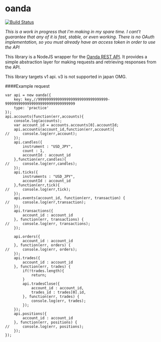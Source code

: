 # oanda

[![Build Status](https://travis-ci.org/flagpoonage/node-oanda.svg?branch=master)](https://travis-ci.org/flagpoonage/node-oanda)

*This is a work in progress that I'm making in my spare time. I cant't guarantee that any of it is fast, stable, or even working. There is no OAuth implementation, so you must already have an access token in order to use the API*

This library is a NodeJS wrapper for the [Oanda REST API](http://developer.oanda.com/rest-live/introduction/). It provides a simple abstraction layer for making requests and retrieving responses from the API.

This library targets v1 api. v3 is not supported in japan OMG.

####Example request

	var api = new oanda({
		key: key,//99999999999999999999999999999999-99999999999999999999999999999999
		type: 'practice'
	});
	api.accounts(function(err,accounts){
		console.log(accounts);
		var account_id = accounts.accounts[0].accountId;
		api.accounts(account_id,function(err,account){
	//		console.log(err,account);
		});
		api.candles({
			instrument : "USD_JPY",
			count : 1,
			accountId : account_id
		},function(err,candles){
	//		console.log(err,candles);
		});
		api.ticks({
			instruments : "USD_JPY",
			accountId : account_id
		},function(err,tick){
	//		console.log(err,tick);
		});
		api.events(account_id, function(err, transaction) {
	//		console.log(err,transaction);
		});
		api.transactions({
			account_id : account_id
		}, function(err, transactions) {
	//		console.log(err, transactions);
		});

		api.orders({
			account_id : account_id
		}, function(err, orders) {
	//		console.log(err, orders);
		});
		api.trades({
			account_id : account_id
		}, function(err, trades) {
			if(!trades.length){
				return;
			}
			api.tradesClose({
				account_id : account_id,
				trades_id : trades[0].id,
			}, function(err, trades) {
				console.log(err, trades);
			});
		});
		api.positions({
			account_id : account_id
		}, function(err, positions) {
	//		console.log(err, positions);
		});
	});

